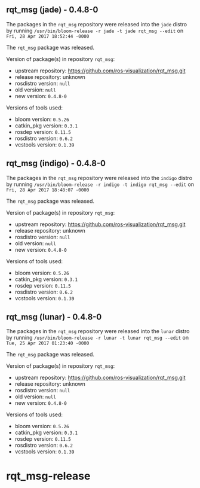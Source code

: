 ## rqt_msg (jade) - 0.4.8-0

The packages in the `rqt_msg` repository were released into the `jade` distro by running `/usr/bin/bloom-release -r jade -t jade rqt_msg --edit` on `Fri, 28 Apr 2017 18:52:44 -0000`

The `rqt_msg` package was released.

Version of package(s) in repository `rqt_msg`:

- upstream repository: https://github.com/ros-visualization/rqt_msg.git
- release repository: unknown
- rosdistro version: `null`
- old version: `null`
- new version: `0.4.8-0`

Versions of tools used:

- bloom version: `0.5.26`
- catkin_pkg version: `0.3.1`
- rosdep version: `0.11.5`
- rosdistro version: `0.6.2`
- vcstools version: `0.1.39`


## rqt_msg (indigo) - 0.4.8-0

The packages in the `rqt_msg` repository were released into the `indigo` distro by running `/usr/bin/bloom-release -r indigo -t indigo rqt_msg --edit` on `Fri, 28 Apr 2017 18:48:07 -0000`

The `rqt_msg` package was released.

Version of package(s) in repository `rqt_msg`:

- upstream repository: https://github.com/ros-visualization/rqt_msg.git
- release repository: unknown
- rosdistro version: `null`
- old version: `null`
- new version: `0.4.8-0`

Versions of tools used:

- bloom version: `0.5.26`
- catkin_pkg version: `0.3.1`
- rosdep version: `0.11.5`
- rosdistro version: `0.6.2`
- vcstools version: `0.1.39`


## rqt_msg (lunar) - 0.4.8-0

The packages in the `rqt_msg` repository were released into the `lunar` distro by running `/usr/bin/bloom-release -r lunar -t lunar rqt_msg --edit` on `Tue, 25 Apr 2017 01:23:40 -0000`

The `rqt_msg` package was released.

Version of package(s) in repository `rqt_msg`:

- upstream repository: https://github.com/ros-visualization/rqt_msg.git
- release repository: unknown
- rosdistro version: `null`
- old version: `null`
- new version: `0.4.8-0`

Versions of tools used:

- bloom version: `0.5.26`
- catkin_pkg version: `0.3.1`
- rosdep version: `0.11.5`
- rosdistro version: `0.6.2`
- vcstools version: `0.1.39`


# rqt_msg-release
